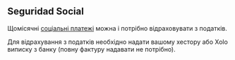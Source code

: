 ## Seguridad Social

Щомісячні [соціальні платежі](#соціальні-внески-seguridad-social) можна і потрібно відраховувати з податків.

Для відрахування з податків необхідно надати вашому хестору або Xolo виписку з банку (повну фактуру надавати не
потрібно).
